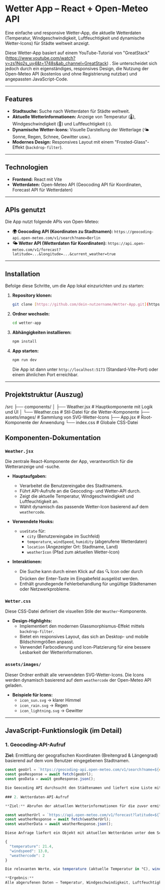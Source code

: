 # Wetter App – React + Open-Meteo API

Eine einfache und responsive Wetter-App, die aktuelle Wetterdaten (Temperatur, Windgeschwindigkeit, Luftfeuchtigkeit und dynamische Wetter-Icons) für Städte weltweit anzeigt.

Diese Wetter-App basiert auf einem YouTube-Tutorial von "GreatStack" (https://www.youtube.com/watch?v=zs1Nq2s_uy4&t=1748s&ab_channel=GreatStack) . Sie unterscheidet sich jedoch durch ein eigenständiges, responsives Design, die Nutzung der Open-Meteo API (kostenlos und ohne Registrierung nutzbar) und angepassten JavaScript-Code.

---

## Features

* **Stadtsuche:** Suche nach Wetterdaten für Städte weltweit.
* **Aktuelle Wetterinformationen:** Anzeige von Temperatur (🌡️), Windgeschwindigkeit (💨) und Luftfeuchtigkeit (💧).
* **Dynamische Wetter-Icons:** Visuelle Darstellung der Wetterlage (🌤️ Sonne, Regen, Schnee, Gewitter usw.).
* **Modernes Design:** Responsives Layout mit einem "Frosted-Glass"-Effekt (`backdrop-filter`).

---

## Technologien

* **Frontend:** React mit Vite
* **Wetterdaten:** Open-Meteo API (Geocoding API für Koordinaten, Forecast API für Wetterdaten)

---

## APIs genutzt

Die App nutzt folgende APIs von Open-Meteo:

* **🌍 Geocoding API (Koordinaten zu Stadtnamen):**
    `https://geocoding-api.open-meteo.com/v1/search?name=Berlin`
* **🌤️ Wetter API (Wetterdaten für Koordinaten):**
    `https://api.open-meteo.com/v1/forecast?latitude=...&longitude=...&current_weather=true`

---

## Installation

Befolge diese Schritte, um die App lokal einzurichten und zu starten:

1.  **Repository klonen:**
    ```bash
    git clone [https://github.com/dein-nutzername/Wetter-App.git](https://github.com/Vivi-WB/Wetter-App.git)
    ```
2.  **Ordner wechseln:**
    ```bash
    cd wetter-app
    ```
3.  **Abhängigkeiten installieren:**
    ```bash
    npm install
    ```
4.  **App starten:**
    ```bash
    npm run dev
    ```
    Die App ist dann unter `http://localhost:5173` (Standard-Vite-Port) oder einem ähnlichen Port erreichbar.

---

## Projektstruktur (Auszug)

/src
├── components/
│   ├── Weather.jsx           # Hauptkomponente mit Logik und UI
│   └── Weather.css           # Stil-Datei für die Wetter-Komponente
├── assets/images/            # Sammlung von SVG-Wetter-Icons
├── App.jsx                   # Root-Komponente der Anwendung
└── index.css                 # Globale CSS-Datei         

## Komponenten-Dokumentation

### `Weather.jsx`

Die zentrale React-Komponente der App, verantwortlich für die Wetteranzeige und -suche.

* **Hauptaufgaben:**
    * Verarbeitet die Benutzereingabe des Stadtnamens.
    * Führt API-Aufrufe an die Geocoding- und Wetter-API durch.
    * Zeigt die aktuelle Temperatur, Windgeschwindigkeit und Luftfeuchtigkeit an.
    * Wählt dynamisch das passende Wetter-Icon basierend auf dem `weathercode`.

* **Verwendete Hooks:**
    * `useState` für:
        * `city` (Benutzereingabe im Suchfeld)
        * `temperature`, `windSpeed`, `humidity` (abgerufene Wetterdaten)
        * `location` (Angezeigter Ort: Stadtname, Land)
        * `weatherIcon` (Pfad zum aktuellen Wetter-Icon)

* **Interaktionen:**
    * Die Suche kann durch einen Klick auf das 🔍 Icon oder durch Drücken der Enter-Taste im Eingabefeld ausgelöst werden.
    * Enthält grundlegende Fehlerbehandlung für ungültige Städtenamen oder Netzwerkprobleme.

### `Wetter.css`

Diese CSS-Datei definiert die visuellen Stile der `Weather`-Komponente.

* **Design-Highlights:**
    * Implementiert den modernen Glassmorphismus-Effekt mittels `backdrop-filter`.
    * Bietet ein responsives Layout, das sich an Desktop- und mobile Bildschirmgrößen anpasst.
    * Verwendet Farbcodierung und Icon-Platzierung für eine bessere Lesbarkeit der Wetterinformationen.

### `assets/images/`

Dieser Ordner enthält alle verwendeten SVG-Wetter-Icons. Die Icons werden dynamisch basierend auf dem `weathercode` der Open-Meteo API geladen.

* **Beispiele für Icons:**
    * `icon_sun.svg` → klarer Himmel
    * `icon_rain.svg` → Regen
    * `icon_lightning.svg` → Gewitter

---

## JavaScript-Funktionslogik (im Detail)

### 1. Geocoding-API-Aufruf

**Ziel:** Ermittlung der geografischen Koordinaten (Breitengrad & Längengrad) basierend auf dem vom Benutzer eingegebenen Stadtnamen.

```javascript
const geoUrl = `https://geocoding-api.open-meteo.com/v1/search?name=${encodeURIComponent(city)}&count=1&language=de&format=json`;
const geoResponse = await fetch(geoUrl);
const geoData = await geoResponse.json();

Die Geocoding API durchsucht den Städtenamen und liefert eine Liste mit passenden Treffern. Aus dem ersten Treffer dieser Liste werden latitude (Breitengrad) und longitude (Längengrad) extrahiert. Diese Koordinaten sind essenziell für den nächsten Schritt: den Abruf der Wetterdaten.
 
### 2. Wetterdaten-API-Aufruf

**Ziel:** Abrufen der aktuellen Wetterinformationen für die zuvor ermittelten Koordinaten.

const weatherUrl = `https://api.open-meteo.com/v1/forecast?latitude=${latitude}&longitude=${longitude}&current_weather=true&hourly=relative_humidity_2m&timezone=auto`;
const weatherResponse = await fetch(weatherUrl);
const weatherData = await weatherResponse.json();

Diese Anfrage liefert ein Objekt mit aktuellen Wetterdaten unter dem Schlüssel current_weather, zum Beispiel: 

{
  "temperature": 21.4,
  "windspeed": 13.0,
  "weathercode": 2
}

Die relevanten Werte, wie temperature (aktuelle Temperatur in °C), windspeed (Windgeschwindigkeit in km/h), und weathercode (eine Zahl, die das Wetter beschreibt, z.B. 2 für bewölkt), werden dann extrahiert. Zusätzlich wird die Luftfeuchtigkeit für die aktuelle Stunde aus dem hourly Datenbereich ermittelt.

**Ergebnis:**
Alle abgerufenen Daten – Temperatur, Windgeschwindigkeit, Luftfeuchtigkeit und das passende Wetter-Icon – werden dynamisch und reaktiv in der Benutzeroberfläche der App angezeigt, sobald die API-Anfragen erfolgreich abgeschlossen sind.


